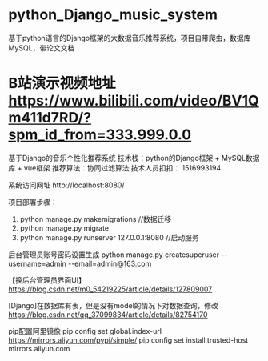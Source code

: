 # python_Django_music_system
基于python语言的Django框架的大数据音乐推荐系统，项目自带爬虫，数据库MySQL，带论文文档

# B站演示视频地址   https://www.bilibili.com/video/BV1Qm411d7RD/?spm_id_from=333.999.0.0

基于Django的音乐个性化推荐系统 
技术栈：python的Django框架  +   MySQL数据库 + vue框架
推荐算法：协同过滤算法 
技术人员扣扣： 1516993194

系统访问网址
http://localhost:8080/

项目部署步骤：
1. python manage.py makemigrations //数据迁移
2. python manage.py migrate
3. python manage.py runserver 127.0.0.1:8080 //启动服务

后台管理员账号密码设置生成
python manage.py createsuperuser --username=admin --email=admin@163.com


【换后台管理员界面UI】
https://blog.csdn.net/m0_54219225/article/details/127809007

[Django]在数据库有表，但是没有model的情况下对数据查询，修改
https://blog.csdn.net/qq_37099834/article/details/82754170


pip配置阿里镜像
pip config set global.index-url https://mirrors.aliyun.com/pypi/simple/
pip config set install.trusted-host mirrors.aliyun.com
